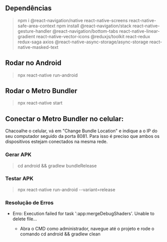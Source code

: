 ## Dependências

> npm i @react-navigation/native react-native-screens react-native-safe-area-context npm install @react-navigation/stack react-native-gesture-handler @react-navigation/bottom-tabs react-native-linear-gradient react-native-vector-icons @reduxjs/toolkit react-redux redux-saga axios @react-native-async-storage/async-storage react-native-masked-text

## Rodar no Android

> npx react-native run-android

## Rodar o Metro Bundler

> npx react-native start

## Conectar o Metro Bundler no celular:

Chacoalhe o celular, vá em "Change Bundle Location" e indique a o IP do seu computador seguido da porta 8081. Para isso é preciso que ambos os dispositivos estejam conectados na mesma rede.

### Gerar APK

> cd android && gradlew bundleRelease

### Testar APK

> npx react-native run-android --variant=release

### Resolução de Erros

- Erro: Execution failed for task ':app:mergeDebugShaders'. Unable to delete file...

  - Abra o CMD como administrador, navegue até o projeto e rode o comando cd android && gradlew clean
